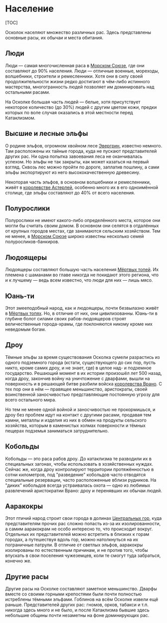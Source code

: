 # Население

[TOC]

Осколок населяют множество различных рас. Здесь представлены основные расы, их обычаи и места обитания.

## Люди

Люди — самая многочисленная раса в [Морском Союзе](/geography/sea-union), где они составляют до 90% населения. Люди — отличные военные, мореходы, волшебники, строители и ремесленники. Хотя они в силу своей продолжительности жизни редко достигают в чём-либо истинного мастерства, многогранность людей позволяет им доминировать над остальными расами.

На Осколке большая часть людей — белые, хотя присутствует некоторое количество (до 30%) людей с другим цветом кожи, предки которых по воле случая оказались в этой местности перед Катаклизмом.

## Высшие и лесные эльфы

О родине эльфов, огромном хвойном лесе [Эвергрин](/geography), известно немного. Там расположены их тайные города, куда не пускают представителей других рас. Ни одна попытка завоевания леса не оканчивалась успехом. Но эльфы не так закрыты, как может казаться на первый взгляд. Сквозь лес можно пройти по дороге, заплатив пошлину, а сами эльфы экспортируют из него высококачественную древесину.

Некоторая часть эльфов, в основном волшебники и ремесленники, живёт в [королевстве Астерлей](/geography/kingdom-of-asterlay), особенно много их в его одноимённой столице, где эльфы составляют до 40% от всего населения.

## Полурослики

Полурослики не имеют какого-либо определённого места, которое они могли бы считать своим домом. В основном они селятся в отдалённых от крупных городов местах, где занимаются сельским хозяйством. Тем не менее, в [Морском Союзе](/geography/sea-union/) широко известны несколько семей полуросликов-банкиров.

## Людоящеры

Людоящеры составляют большую часть населения [Мёртвых топей](/geography). Их племена с шаманами во главе никогда не покидают этого региона, что и к лучшему — ведь всем известно, что люди для них — лишь мясо.

## Юань-ти

Этот змееподобный народ, как и людоящеры, почти безвылазно живёт в [Мёртвых топях](/geography). Но, в отличие от них, они цивилизованны. Юань-ти в глубине болот силами своих рабов-людоящеров строят величественные города-храмы, где поклоняются никому кроме них неведомым богам.

## Дроу

Тёмные эльфы за время существования Осколка сумели разрастись из одного подземного города (кстати, существующего до сих пор, пусть никто, кроме самих дроу, и не знает, где) в целое над- и подземное государство. Решающий момент в их истории произошёл лет 500 назад, когда дроу, закончив войну на уничтожение с дварфами, вышли на поверхность и в решающей битве разбили войска [королевства Врано](/geography/kingdom-of-vrano). С тех пор они в нём — правящее меньшинство, аристократы, своей воинственной заносчивостью представляющие постоянную угрозу для всего остального мира.

Но тем не менее одной войной и заносчивостью не прокормишься, и дроу без проблем идут на контакт с другими расами, продавая тем камни, металлы и изделия из них в обмен на продукты сельского хозяйства, которым в каменистых холмах поверхности и тёмных пещерах подземья заниматься затруднительно.

## Кобольды

Кобольды — это раса рабов дроу. До катаклизма те разводили их в специальных загонах, чтобы использовать в хозяйственных нуждах. Сейчас же, когда дроу контролируют территории протяжённостью в сотни километров, под "разведение" кобольдов часто отводятся специальные резервации, часто расположенные вблизи рудников. На "диких" кобольдов всегда устраивалась охота — одно из любимых развлечений аристократии Врано: дроу и перенявших их обычаи людей.

## Ааракокры

Этот птичий народ строит свои города в долинах [Центральных гор](/dnd-shard-wiki/geography), куда представителям прочих рас сложно попасть из-за их изолированности, а самим ааракокрам не особо интересно то, что происходит вокруг. Отдельных их представителей можно встретить в близких к горам городах, а путешествуя вдоль гор, можно натолкнуться на их пограничные патрули. В отличие от светлых эльфов, ааракокры изолированы по естественным причинам, и не против того, чтобы впускать в свои поселения чужеземцев, коли те смогут туда забраться, конечно же.

## Другие расы

Другие расы на Осколке составляют заметное меньшинство. Дварфы вместе со своими горными крепостями были почти полностью истреблены тёмными эльфами. Гоблинов на всём Осколке извели ещё раньше. Представителей других рас: гномов, орков, табакси и т.п. никогда здесь много и не было, и после Катаклизма бывшие здесь небольшие общины почти незаметны на фоне доминирующих рас.
